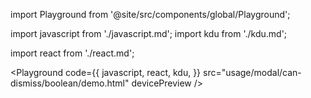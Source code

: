 import Playground from '@site/src/components/global/Playground';

import javascript from './javascript.md';
import kdu from './kdu.md';

import react from './react.md';

<Playground
  code={{
    javascript,
    react,
    kdu,
  }}
  src="usage/modal/can-dismiss/boolean/demo.html"
  devicePreview
/>
